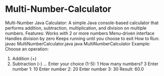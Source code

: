 # Multi-Number-Calculator #
Multi-Number Java Calculator:
A simple Java console-based calculator that performs addition, subtraction, multiplication, and division on multiple numbers.
Features:
Works with 2 or more numbers
Menu-driven interface
Handles division by zero
Keeps running until you choose to exit
How to Run:
javac MultiNumberCalculator.java
java MultiNumberCalculator
Example:
Choose an operation:
1. Addition (+)
2. Subtraction (-)
...
Enter your choice (1-5): 1
How many numbers? 3
Enter number 1: 10
Enter number 2: 20
Enter number 3: 30
Result: 60.0


